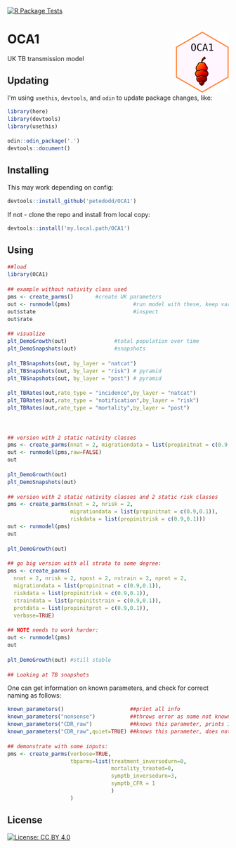 [![R Package Tests](https://github.com/petedodd/OCA1/actions/workflows/r.yml/badge.svg)](https://github.com/petedodd/OCA1/actions/workflows/r.yml)

# OCA1 <img src="man/figures/logo.png" align="right" height="139" alt="" />
UK TB transmission model


## Updating

I'm using `usethis`, `devtools`, and `odin` to update package changes, like:
```r
library(here)
library(devtools)
library(usethis)

odin::odin_package('.')
devtools::document()

```

## Installing

This may work depending on config:
```r
devtools::install_github('petedodd/OCA1')
```

If not - clone the repo and install from local copy:

```r
devtools::install('my.local.path/OCA1')
```


## Using

```r
##load
library(OCA1)

## example without nativity class used
pms <- create_parms()       #create UK parameters
out <- runmodel(pms)                    #run model with these, keep variable types separate
out$state                               #inspect
out$rate

## visualize
plt_DemoGrowth(out)               #total population over time
plt_DemoSnapshots(out)            #snapshots

plt_TBSnapshots(out, by_layer = "natcat")
plt_TBSnapshots(out, by_layer = "risk") # pyramid
plt_TBSnapshots(out, by_layer = "post") # pyramid

plt_TBRates(out,rate_type = "incidence",by_layer = "natcat")
plt_TBRates(out,rate_type = "notification",by_layer = "risk")
plt_TBRates(out,rate_type = "mortality",by_layer = "post")



## version with 2 static nativity classes
pms <- create_parms(nnat = 2, migrationdata = list(propinitnat = c(0.9,0.1)))
out <- runmodel(pms,raw=FALSE)
out

plt_DemoGrowth(out)
plt_DemoSnapshots(out)

## version with 2 static nativity classes and 2 static risk classes
pms <- create_parms(nnat = 2, nrisk = 2,
                    migrationdata = list(propinitnat = c(0.9,0.1)),
                    riskdata = list(propinitrisk = c(0.9,0.1)))
out <- runmodel(pms)
out

plt_DemoGrowth(out)

## go big version with all strata to some degree:
pms <- create_parms(
  nnat = 2, nrisk = 2, npost = 2, nstrain = 2, nprot = 2,
  migrationdata = list(propinitnat = c(0.9,0.1)),
  riskdata = list(propinitrisk = c(0.9,0.1)),
  straindata = list(propinitstrain = c(0.9,0.1)),
  protdata = list(propinitprot = c(0.9,0.1)),
  verbose=TRUE)

## NOTE needs to work harder:
out <- runmodel(pms)
out

plt_DemoGrowth(out) #still stable

## Looking at TB snapshots


```

One can get information on known parameters, and check for correct naming as follows:

```r
known_parameters()                     ##print all info
known_parameters("nonsense")           ##throws error as name not known
known_parameters("CDR_raw")            ##knows this parameter, prints info on it
known_parameters("CDR_raw",quiet=TRUE) ##knows this parameter, does not print info

## demonstrate with some inputs:
pms <- create_parms(verbose=TRUE,
                    tbparms=list(treatment_inversedurn=0,
                                 mortality_treated=0,
                                 symptb_inversedurn=3,
                                 symptb_CFR = 1
                                 )
                    )


```

## License

[![License: CC BY 4.0](https://img.shields.io/badge/License-CC_BY_4.0-lightgrey.svg)](https://creativecommons.org/licenses/by/4.0/)

